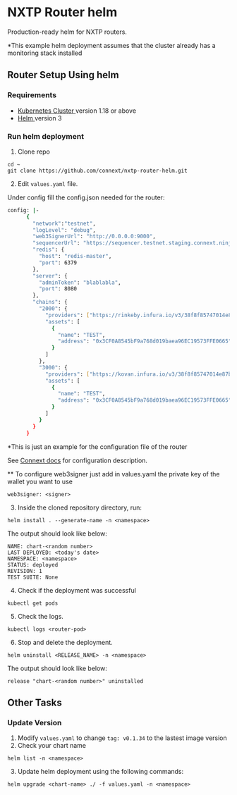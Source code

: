 # NXTP Router helm

Production-ready helm for NXTP routers.

*This example helm deployment assumes that the cluster already has a monitoring stack installed

## Router Setup Using helm

### Requirements

- [ Kubernetes Cluster ](https://kubernetes.io/) version 1.18 or above
- [ Helm ](https://helm.sh/docs/intro/install/) version 3

### Run helm deployment

1. Clone repo

```
cd ~
git clone https://github.com/connext/nxtp-router-helm.git
```


2.  Edit `values.yaml` file.

Under config fill the config.json needed for the router:

```sh
config: |-
      {
        "network":"testnet",
        "logLevel": "debug",
        "web3SignerUrl": "http://0.0.0.0:9000",
        "sequencerUrl": "https://sequencer.testnet.staging.connext.ninja",
        "redis": {
          "host": "redis-master",
          "port": 6379
        },
        "server": {
          "adminToken": "blablabla",
          "port": 8080
        },
        "chains": {
          "2000": {
            "providers": ["https://rinkeby.infura.io/v3/38f8f85747014e87b48035d84398a97c"],
            "assets": [
              {
                "name": "TEST",
                "address": "0x3CF0A8545bF9a768d019baea96EC19573FFE0665"
              }
            ]
          },
          "3000": {
            "providers": ["https://kovan.infura.io/v3/38f8f85747014e87b48035d84398a97c"],
            "assets": [
              {
                "name": "TEST",
                "address": "0x3CF0A8545bF9a768d019baea96EC19573FFE0665"
              }
            ]
          }
        }
      } 
```
*This is just an example for the configuration file of the router

See [Connext docs](https://docs.connext.network/Routers/configuration) for configuration description.

** To configure web3signer just add in values.yaml the private key of the wallet you want to use
```
web3signer: <signer>
```

3. Inside the cloned repository directory, run:

```
helm install . --generate-name -n <namespace>
```

The output should look like below:
```
NAME: chart-<random number>
LAST DEPLOYED: <today's date>
NAMESPACE: <namespace>
STATUS: deployed
REVISION: 1
TEST SUITE: None
```

4. Check if the deployment was successful

```
kubectl get pods
```

5. Check the logs.

```
kubectl logs <router-pod>
```


6. Stop and delete the deployment.

```
helm uninstall <RELEASE_NAME> -n <namespace>
```

The output should look like below:
```
release "chart-<random number>" uninstalled
```

## Other Tasks


### Update Version

1. Modify `values.yaml` to change `tag: v0.1.34` to the lastest image version
2. Check your chart name

```
helm list -n <namespace>
```

3. Update helm deployment using the following commands:

```
helm upgrade <chart-name> ./ -f values.yaml -n <namespace>
```
